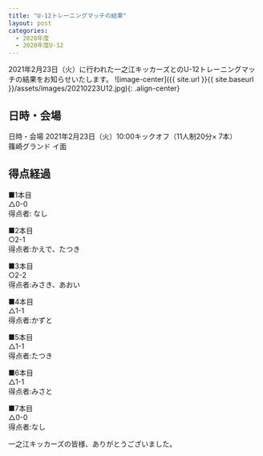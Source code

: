 ```yaml
---
title: "U-12トレーニングマッチの結果"
layout: post
categories:
  - 2020年度
  - 2020年度U-12
---
```


2021年2月23日（火）に行われた一之江キッカーズとのU-12トレーニングマッチの結果をお知らせいたします。
![image-center]({{ site.url }}{{ site.baseurl }}/assets/images/20210223U12.jpg){: .align-center}

## 日時・会場

日時・会場
2021年2月23日（火）10:00キックオフ（11人制20分×
7本）<br>
篠崎グランド イ面

## 得点経過

■1本目<br>
△0-0<br>
得点者: なし

■2本目<br>
○2-1<br>
得点者:かえで、たつき

■3本目<br>
○2-2<br>
得点者:みさき、あおい

■4本目<br>
△1-1<br>
得点者:かずと

■5本目<br>
△1-1<br>
得点者:たつき

■6本目<br>
△1-1<br>
得点者:みさと

■7本目<br>
△0-0<br>
得点者:なし

一之江キッカーズの皆様、ありがとうございました。
